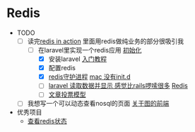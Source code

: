 # Redis
  * TODO 
    - [ ] 读完[redis in action](https://book.douban.com/subject/10597898/) 里面用redis做纯业务的部分很吸引我
    	- [ ] 在laravel里实现一个redis应用 [初始化](https://laravel.com/docs/5.6/redis)
    		- [x] 安装laravel [入门教程](https://docs.golaravel.com/docs/4.2/quick/)
    		- [x] 配置redis
    		- [x]	[redis守护进程](https://redis.io/topics/quickstart) [mac 没有init.d](http://blog.csdn.net/heyuxuanzee/article/details/8704553)
      		- [ ] [laravel 读取数据并显示 感觉比rails啰嗦很多](https://docs.golaravel.com/docs/4.2/quick/) [Redis](https://laravel.com/docs/5.6/redis)
      		- [ ] [文章投票模型](https://www.reddit.com/)
    - [ ] 我想写一个可以动态查看nosql的页面 [关于图的前端](https://codepen.io/jagarikin/pen/MQgXBZ)
  * 优秀项目
    * [查看redis状态](https://github.com/nkrode/RedisLive)

